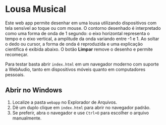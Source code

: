 # Lousa Musical

Este web app permite desenhar em uma lousa utilizando dispositivos com tela sensível ao toque ou com mouse.
O contorno desenhado é interpretado como uma forma de onda de 1 segundo: o eixo horizontal representa o tempo e o eixo vertical, a amplitude da onda variando entre -1 e 1.
Ao soltar o dedo ou cursor, a forma de onda é reproduzida e uma explicação científica é exibida abaixo.
O botão **Limpar** remove o desenho e permite recomeçar.

Para testar basta abrir `index.html` em um navegador moderno com suporte a WebAudio, tanto em dispositivos móveis quanto em computadores pessoais.

## Abrir no Windows

1. Localize a pasta `webapp` no Explorador de Arquivos.
2. Dê um duplo clique em `index.html` para abrir no navegador padrão.
3. Se preferir, abra o navegador e use `Ctrl+O` para escolher o arquivo manualmente.

